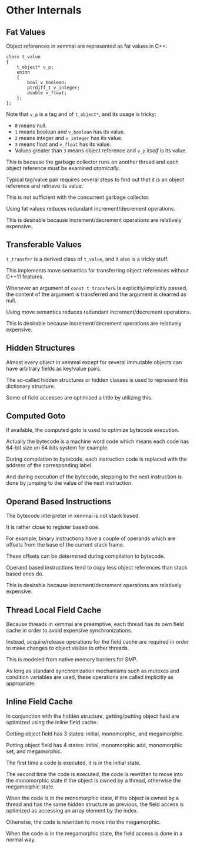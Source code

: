 # Other Internals


## Fat Values

Object references in xemmai are represented as fat values in C++:

    class t_value
    {
        t_object* v_p;
        union
        {
            bool v_boolean;
            ptrdiff_t v_integer;
            double v_float;
        };
    };

Note that `v_p` is a tag and of `t_object*`, and its usage is tricky:

 * `0` means null.
 * `1` means boolean and `v_boolean` has its value.
 * `2` means integer and `v_integer` has its value.
 * `3` means float and `v_float` has its value.
 * Values greater than `3` means object reference and `v_p` *itself* is its value.

This is because the garbage collector runs on another thread and each object reference must be examined *atomically*.

Typical tag/value pair requires several steps to find out that it is an object reference and retrieve its value.

This is not sufficient with the concurrent garbage collector.

Using fat values reduces redundant increment/decrement operations.

This is desirable because increment/decrement operations are relatively expensive.


## Transferable Values

`t_transfer` is a derived class of `t_value`, and it also is a tricky stuff.

This implements move semantics for transferring object references without C++11 features.

Whenever an argument of `const t_transfer&` is explicitly/implicitly passed, the content of the argument is transferred and the argument is clearred as null.

Using move semantics reduces redundant increment/decrement operations.

This is desirable because increment/decrement operations are relatively expensive.


## Hidden Structures

Almost every object in xemmai except for several immutable objects can have arbitrary fields as key/value pairs.

The so-called hidden structures or hidden classes is used to represent this dictionary structure.

Some of field accesses are optimized a little by utilizing this.


## Computed Goto

If available, the computed goto is used to optimize bytecode execution.

Actually the bytecode is a machine word code which means each code has 64-bit size on 64 bits system for example.

During compilation to bytecode, each instruction code is replaced with the address of the corresponding label.

And during execution of the bytecode, stepping to the next instruction is done by jumping to the value of the next instruction.


## Operand Based Instructions

The bytecode interpreter in xemmai is not stack based.

It is rather close to register based one.

For example, binary instructions have a couple of operands which are offsets from the base of the current stack frame.

These offsets can be determined during compilation to bytecode.

Operand based instructions tend to copy less object references than stack based ones do.

This is desirable because increment/decrement operations are relatively expensive.


## Thread Local Field Cache

Because threads in xemmai are preemptive, each thread has its own field cache in order to avoid expensive synchronizations.

Instead, acquire/release operations for the field cache are required in order to make changes to object visible to other threads.

This is modeled from native memory barriers for SMP.

As long as standard synchronization mechanisms such as mutexes and condition variables are used, these operations are called implicitly as appropriate.


## Inline Field Cache

In conjunction with the hidden structure, getting/putting object field are optimized using the inline field cache.

Getting object field has 3 states: initial, monomorphic, and megamorphic.

Putting object field has 4 states: initial, monomorphic add, monomorphic set, and megamorphic.

The first time a code is executed, it is in the initial state.

The second time the code is executed, the code is rewritten to move into the monomorphic state if the object is owned by a thread, otherwise the megamorphic state.

When the code is in the monomorphic state, if the object is owned by a thread and has the same hidden structure as previous, the field access is optimized as accessing an array element by the index.

Otherwise, the code is rewritten to move into the megamorphic.

When the code is in the megamorphic state, the field access is done in a normal way.
